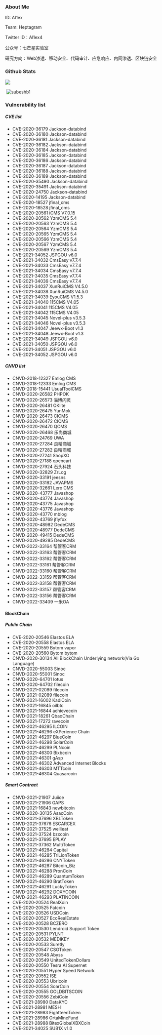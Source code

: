 ### About Me
ID: Al1ex

Team: Heptagram

Twitter ID：Al1ex4

公众号：七芒星实验室

研究方向：Web渗透、移动安全、代码审计、应急响应、内网渗透、区块链安全

### Github Stats
<img src="https://github-profile-trophy.vercel.app/?username=Al1ex&theme=dracula&column=3&margin-w=15&margin-h=15 (https://github.com/ryo-ma/github-profile-trophy)">

<p>&nbsp;<img align="center" src="https://github-readme-stats.vercel.app/api?username=Al1ex&show_icons=true&count_private=true&theme=dark" alt="subeshb1" /></p>


### Vulnerability list
##### CVE list
- CVE-2020-36179 Jackson-databind
- CVE-2020-36180 Jackson-databind
- CVE-2020-36181 Jackson-databind
- CVE-2020-36182 Jackson-databind
- CVE-2020-36184 Jackson-databind
- CVE-2020-36185 Jackson-databind
- CVE-2020-36186 Jackson-databind
- CVE-2020-36187 Jackson-databind
- CVE-2020-36188 Jackson-databind
- CVE-2020-36189 Jackson-databind
- CVE-2020-35490 Jackson-databind
- CVE-2020-35491 Jackson-databind
- CVE-2020-24750 Jackson-databind
- CVE-2020-14195 Jackson-databind
- CVE-2020-18527 jfinal_cms 
- CVE-2020-18528 jfinal_cms
- CVE-2020-20561 iCMS V7.0.15
- CVE-2020-20562 YzmCMS 5.4
- CVE-2020-20563 YzmCMS 5.4
- CVE-2020-20564 YzmCMS 5.4
- CVE-2020-20565 YzmCMS 5.4
- CVE-2020-20566 YzmCMS 5.4
- CVE-2020-20567 YzmCMS 5.4
- CVE-2020-20569 YzmCMS 5.4
- CVE-2021-34052 JSPGOU v6.0
- CVE-2021-34032 CmsEasy v7.7.4
- CVE-2021-34033 CmsEasy v7.7.4
- CVE-2021-34034 CmsEasy v7.7.4
- CVE-2021-34035 CmsEasy v7.7.4
- CVE-2021-34036 CmsEasy v7.7.4
- CVE-2021-34037 XunRuiCMS V4.5.0
- CVE-2021-34038 XunRuiCMS V4.5.0
- CVE-2021-34039 EyouCMS V1.5.3
- CVE-2021-34040 115CMS V4.05
- CVE-2021-34041 115CMS V4.05
- CVE-2021-34042 115CMS V4.05
- CVE-2021-34045 Novel-plus v3.5.3
- CVE-2021-34046 Novel-plus v3.5.3
- CVE-2021-34047 Jeewx-Boot v1.3
- CVE-2021-34048 Jeewx-Boot v1.3
- CVE-2021-34049 JSPGOU v6.0
- CVE-2021-34050 JSPGOU v6.0
- CVE-2021-34051 JSPGOU v6.0
- CVE-2021-34052 JSPGOU v6.0

##### CNVD list
- CNVD-2018-12327 Emlog CMS
- CNVD-2018-12333 Emlog CMS
- CNVD-2018-15441 UsualToolCMS
- CNVD-2020-26582 PHPOK
- CNVD-2020-26573 淄博闪灵
- CNVD-2020-26481 OKlite
- CNVD-2020-26475 YunMok
- CNVD-2020-26473 CICMS
- CNVD-2020-26472 CICMS
- CNVD-2020-26470 QCMS
- CNVD-2020-26468 乐尚商城
- CNVD-2020-24769 UWA
- CNVD-2020-27284 良精商城
- CNVD-2020-27282 良精商城
- CNVD-2020-27241 ShopXO
- CNVD-2020-27188 opencart
- CNVD-2020-27924 石头科技
- CNVD-2020-32829 ZrLog
- CNVD-2020-33191 jeesns
- CNVD-2020-33182 JAVAPMS
- CNVD-2020-32661 Lerx CMS
- CNVD-2020-43777 Javashop
- CNVD-2020-43774 Javashop
- CNVD-2020-43775 Javashop
- CNVD-2020-43776 Javashop
- CNVD-2020-43770 mblog
- CNVD-2020-43769 jflyfox
- CNVD-2020-48982 DedeCMS
- CNVD-2020-48977 DedeCMS
- CNVD-2020-49415 DedeCMS
- CNVD-2020-49285 DedeCMS
- CNVD-2022-33164 帮管客CRM
- CNVD-2022-33163 帮管客CRM
- CNVD-2022-33162 帮管客CRM
- CNVD-2022-33161 帮管客CRM
- CNVD-2022-33160 帮管客CRM
- CNVD-2022-33159 帮管客CRM
- CNVD-2022-33158 帮管客CRM
- CNVD-2022-33157 帮管客CRM
- CNVD-2022-33156 帮管客CRM
- CNVD-2022-33409 一米OA

#### BlockChain
##### Public Chain
- CVE-2020-20546  Elastos ELA
- CVE-2020-20558  Elastos ELA
- CVE-2020-20559  Bytom vapor
- CVE-2020-20560  Bytom bytom
- CNVD-2020-30134 All BlockChain Underlying network(Via Go Language)
- CNVD-2020-55003 Sinoc
- CNVD-2020-55001 Sinoc
- CNVD-2020-64701 Iotus
- CNVD-2020-64702 filecoin
- CNVD-2021-02089 filecoin
- CNVD-2021-02089 filecoin
- CNVD-2021-16002 KadiCoin
- CNVD-2021-16845 oilbtc
- CNVD-2021-16844 achievecoin
- CNVD-2021-18261 QbaoChain
- CNVD-2021-17272 ravecoin
- CNVD-2021-46295 ILCOIN
- CNVD-2021-46296 eXPerience Chain
- CNVD-2021-46297 BlueCoin
- CNVD-2021-46298 SolarCoin
- CNVD-2021-46299 PLNcoin
- CNVD-2021-46300 Bixbcoin
- CNVD-2021-46301 gAsp
- CNVD-2021-46302 Advanced Internet Blocks
- CNVD-2021-46303 MTTcoin
- CNVD-2021-46304 Quasarcoin

##### Smart Contract
- CNVD-2021-21907 Juiice
- CNVD-2021-21906 GAPS
- CNVD-2021-16843 newbitcoin
- CNVD-2020-30135 AsacCoin
- CNVD-2021-37696 XBLToken
- CNVD-2021-37676 ESCARCEX
- CNVD-2021-37525 wellieat
- CNVD-2021-37524 bzxcoin
- CNVD-2021-37695 EPLAY
- CNVD-2021-37362 MultiToken
- CNVD-2021-46284 Capital
- CNVD-2021-46285 TriLionToken
- CNVD-2021-46286 CNYToken
- CNVD-2021-46287 Bitcoin_Biz
- CNVD-2021-46288 PronCoin
- CNVD-2021-46289 QuantumToken
- CNVD-2021-46290 BratToken
- CNVD-2021-46291 LuckyToken
- CNVD-2021-46292 DOXYCOIN
- CNVD-2021-46293 PLATINCOIN
- CVE-2020-20524  RealXoin
- CVE-2020-20525  Fatcoin
- CVE-2020-20526  USDCoin
- CVE-2020-20527  EcoRealEstate
- CVE-2020-20528  BCZERO
- CVE-2020-20530  Lendroid Support Token
- CVE-2020-20531  PYLNT
- CVE-2020-20532  MEDIKEY
- CVE-2020-20533  Suretly
- CVE-2020-20547  CSOToken
- CVE-2020-20548  Abyss
- CVE-2020-20549  UnitedTokenDollars
- CVE-2020-20550  Tesra AI Supernet
- CVE-2020-20551  Hyper Speed Network
- CVE-2020-20552  ISE
- CVE-2020-20553  Ubricoin
- CVE-2020-20554  SoarCoin
- CVE-2020-20555  GOLDBITSCOIN
- CVE-2020-20556  ZebiCoin
- CVE-2021-28980  DataKYC
- CVE-2021-28981  MESH
- CVE-2021-28983  EightteenToken
- CVE-2021-28986  OrtaMineFund
- CVE-2021-28988  BitexGlobalXBXCoin
- CVE-2021-34025  SUB1X v1.0

